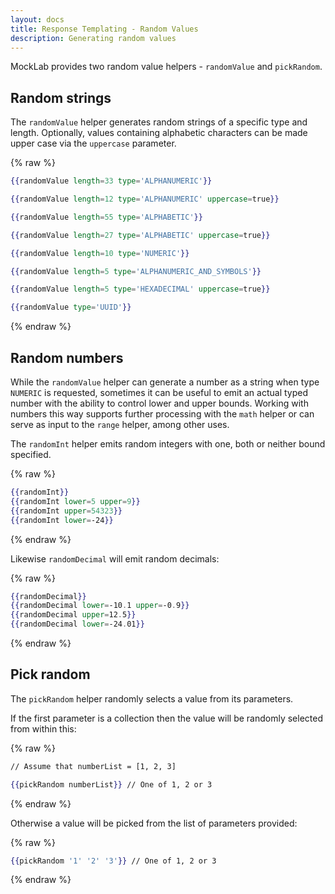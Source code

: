 ```yaml
---
layout: docs
title: Response Templating - Random Values
description: Generating random values
---
```


MockLab provides two random value helpers - `randomValue` and `pickRandom`.

## Random strings

The `randomValue` helper generates random strings of a specific type and length.
Optionally, values containing alphabetic characters can be made upper case via the `uppercase` parameter.

{% raw %}
```handlebars
{{randomValue length=33 type='ALPHANUMERIC'}}

{{randomValue length=12 type='ALPHANUMERIC' uppercase=true}}

{{randomValue length=55 type='ALPHABETIC'}}

{{randomValue length=27 type='ALPHABETIC' uppercase=true}}

{{randomValue length=10 type='NUMERIC'}}

{{randomValue length=5 type='ALPHANUMERIC_AND_SYMBOLS'}}

{{randomValue length=5 type='HEXADECIMAL' uppercase=true}}

{{randomValue type='UUID'}}
```
{% endraw %}


## Random numbers

While the `randomValue` helper can generate a number as a string when type `NUMERIC` is requested,
sometimes it can be useful to emit an actual typed number with the ability to control
lower and upper bounds. Working with numbers this way supports further processing
with the `math` helper or can serve as input to the `range` helper, among other uses.

The `randomInt` helper emits random integers with one, both or neither bound specified.

{% raw %}
```handlebars
{{randomInt}}
{{randomInt lower=5 upper=9}}
{{randomInt upper=54323}}
{{randomInt lower=-24}}
```
{% endraw %}

Likewise `randomDecimal` will emit random decimals:

{% raw %}
```handlebars
{{randomDecimal}}
{{randomDecimal lower=-10.1 upper=-0.9}}
{{randomDecimal upper=12.5}}
{{randomDecimal lower=-24.01}}
```
{% endraw %}



## Pick random

The `pickRandom` helper randomly selects a value from its parameters.

If the first parameter is a collection then the value will be randomly selected
from within this:

{% raw %}
```handlebars
// Assume that numberList = [1, 2, 3]

{{pickRandom numberList}} // One of 1, 2 or 3
```
{% endraw %}


Otherwise a value will be picked from the list of parameters provided:

{% raw %}
```handlebars
{{pickRandom '1' '2' '3'}} // One of 1, 2 or 3
```
{% endraw %}
